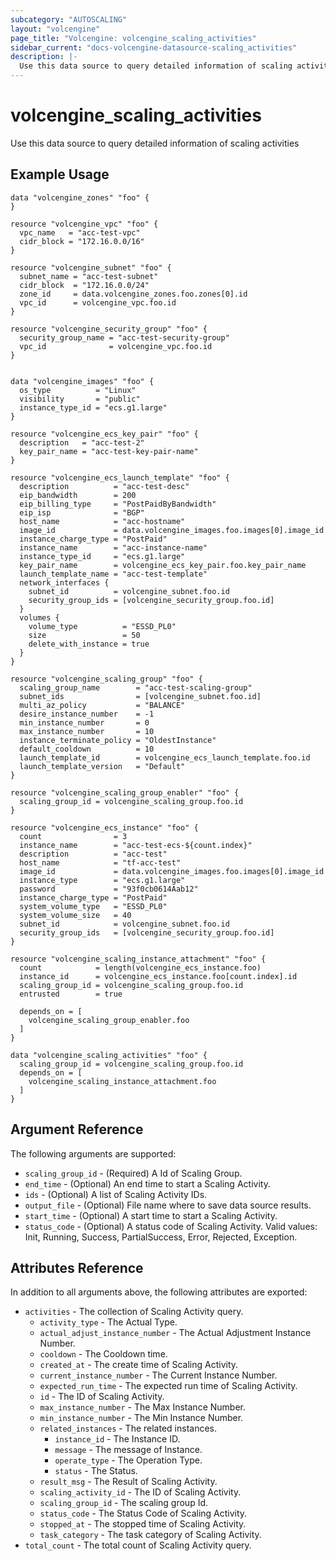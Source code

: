 ```yaml
---
subcategory: "AUTOSCALING"
layout: "volcengine"
page_title: "Volcengine: volcengine_scaling_activities"
sidebar_current: "docs-volcengine-datasource-scaling_activities"
description: |-
  Use this data source to query detailed information of scaling activities
---
```

# volcengine_scaling_activities
Use this data source to query detailed information of scaling activities
## Example Usage
```hcl
data "volcengine_zones" "foo" {
}

resource "volcengine_vpc" "foo" {
  vpc_name   = "acc-test-vpc"
  cidr_block = "172.16.0.0/16"
}

resource "volcengine_subnet" "foo" {
  subnet_name = "acc-test-subnet"
  cidr_block  = "172.16.0.0/24"
  zone_id     = data.volcengine_zones.foo.zones[0].id
  vpc_id      = volcengine_vpc.foo.id
}

resource "volcengine_security_group" "foo" {
  security_group_name = "acc-test-security-group"
  vpc_id              = volcengine_vpc.foo.id
}


data "volcengine_images" "foo" {
  os_type          = "Linux"
  visibility       = "public"
  instance_type_id = "ecs.g1.large"
}

resource "volcengine_ecs_key_pair" "foo" {
  description   = "acc-test-2"
  key_pair_name = "acc-test-key-pair-name"
}

resource "volcengine_ecs_launch_template" "foo" {
  description          = "acc-test-desc"
  eip_bandwidth        = 200
  eip_billing_type     = "PostPaidByBandwidth"
  eip_isp              = "BGP"
  host_name            = "acc-hostname"
  image_id             = data.volcengine_images.foo.images[0].image_id
  instance_charge_type = "PostPaid"
  instance_name        = "acc-instance-name"
  instance_type_id     = "ecs.g1.large"
  key_pair_name        = volcengine_ecs_key_pair.foo.key_pair_name
  launch_template_name = "acc-test-template"
  network_interfaces {
    subnet_id          = volcengine_subnet.foo.id
    security_group_ids = [volcengine_security_group.foo.id]
  }
  volumes {
    volume_type          = "ESSD_PL0"
    size                 = 50
    delete_with_instance = true
  }
}

resource "volcengine_scaling_group" "foo" {
  scaling_group_name        = "acc-test-scaling-group"
  subnet_ids                = [volcengine_subnet.foo.id]
  multi_az_policy           = "BALANCE"
  desire_instance_number    = -1
  min_instance_number       = 0
  max_instance_number       = 10
  instance_terminate_policy = "OldestInstance"
  default_cooldown          = 10
  launch_template_id        = volcengine_ecs_launch_template.foo.id
  launch_template_version   = "Default"
}

resource "volcengine_scaling_group_enabler" "foo" {
  scaling_group_id = volcengine_scaling_group.foo.id
}

resource "volcengine_ecs_instance" "foo" {
  count                = 3
  instance_name        = "acc-test-ecs-${count.index}"
  description          = "acc-test"
  host_name            = "tf-acc-test"
  image_id             = data.volcengine_images.foo.images[0].image_id
  instance_type        = "ecs.g1.large"
  password             = "93f0cb0614Aab12"
  instance_charge_type = "PostPaid"
  system_volume_type   = "ESSD_PL0"
  system_volume_size   = 40
  subnet_id            = volcengine_subnet.foo.id
  security_group_ids   = [volcengine_security_group.foo.id]
}

resource "volcengine_scaling_instance_attachment" "foo" {
  count            = length(volcengine_ecs_instance.foo)
  instance_id      = volcengine_ecs_instance.foo[count.index].id
  scaling_group_id = volcengine_scaling_group.foo.id
  entrusted        = true

  depends_on = [
    volcengine_scaling_group_enabler.foo
  ]
}

data "volcengine_scaling_activities" "foo" {
  scaling_group_id = volcengine_scaling_group.foo.id
  depends_on = [
    volcengine_scaling_instance_attachment.foo
  ]
}
```
## Argument Reference
The following arguments are supported:
* `scaling_group_id` - (Required) A Id of Scaling Group.
* `end_time` - (Optional) An end time to start a Scaling Activity.
* `ids` - (Optional) A list of Scaling Activity IDs.
* `output_file` - (Optional) File name where to save data source results.
* `start_time` - (Optional) A start time to start a Scaling Activity.
* `status_code` - (Optional) A status code of Scaling Activity. Valid values: Init, Running, Success, PartialSuccess, Error, Rejected, Exception.

## Attributes Reference
In addition to all arguments above, the following attributes are exported:
* `activities` - The collection of Scaling Activity query.
    * `activity_type` - The Actual Type.
    * `actual_adjust_instance_number` - The Actual Adjustment Instance Number.
    * `cooldown` - The Cooldown time.
    * `created_at` - The create time of Scaling Activity.
    * `current_instance_number` - The Current Instance Number.
    * `expected_run_time` - The expected run time of Scaling Activity.
    * `id` - The ID of Scaling Activity.
    * `max_instance_number` - The Max Instance Number.
    * `min_instance_number` - The Min Instance Number.
    * `related_instances` - The related instances.
        * `instance_id` - The Instance ID.
        * `message` - The message of Instance.
        * `operate_type` - The Operation Type.
        * `status` - The Status.
    * `result_msg` - The Result of Scaling Activity.
    * `scaling_activity_id` - The ID of Scaling Activity.
    * `scaling_group_id` - The scaling group Id.
    * `status_code` - The Status Code of Scaling Activity.
    * `stopped_at` - The stopped time of Scaling Activity.
    * `task_category` - The task category of Scaling Activity.
* `total_count` - The total count of Scaling Activity query.


